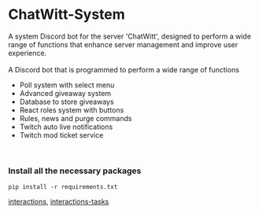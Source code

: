 # ChatWitt-System
A system Discord bot for the server 'ChatWitt', designed to perform a wide range of functions that enhance server management and improve user experience.
<br/><br/>
A Discord bot that is programmed to perform a wide range of functions

- Poll system with select menu
- Advanced giveaway system
- Database to store giveaways
- React roles system with buttons
- Rules, news and purge commands
- Twitch auto live notifications
- Twitch mod ticket service

<br/>

### Install all the necessary packages
```
pip install -r requirements.txt
```
[interactions](https://github.com/interactions-py/interactions.py), [interactions-tasks](https://github.com/Catalyst4222/interactions-tasks)
